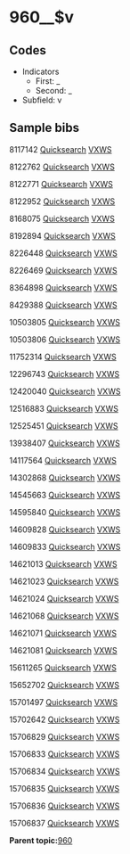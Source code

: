 # 960\_\_$v

## Codes

-   Indicators
    -   First: \_
    -   Second: \_
-   Subfield: v

## Sample bibs

8117142 [Quicksearch](https://search.library.yale.edu/catalog/8117142) [VXWS](http://prodorbis.library.yale.edu:7014/vxws/GetHoldingsService?bibId=8117142)

8122762 [Quicksearch](https://search.library.yale.edu/catalog/8122762) [VXWS](http://prodorbis.library.yale.edu:7014/vxws/GetHoldingsService?bibId=8122762)

8122771 [Quicksearch](https://search.library.yale.edu/catalog/8122771) [VXWS](http://prodorbis.library.yale.edu:7014/vxws/GetHoldingsService?bibId=8122771)

8122952 [Quicksearch](https://search.library.yale.edu/catalog/8122952) [VXWS](http://prodorbis.library.yale.edu:7014/vxws/GetHoldingsService?bibId=8122952)

8168075 [Quicksearch](https://search.library.yale.edu/catalog/8168075) [VXWS](http://prodorbis.library.yale.edu:7014/vxws/GetHoldingsService?bibId=8168075)

8192894 [Quicksearch](https://search.library.yale.edu/catalog/8192894) [VXWS](http://prodorbis.library.yale.edu:7014/vxws/GetHoldingsService?bibId=8192894)

8226448 [Quicksearch](https://search.library.yale.edu/catalog/8226448) [VXWS](http://prodorbis.library.yale.edu:7014/vxws/GetHoldingsService?bibId=8226448)

8226469 [Quicksearch](https://search.library.yale.edu/catalog/8226469) [VXWS](http://prodorbis.library.yale.edu:7014/vxws/GetHoldingsService?bibId=8226469)

8364898 [Quicksearch](https://search.library.yale.edu/catalog/8364898) [VXWS](http://prodorbis.library.yale.edu:7014/vxws/GetHoldingsService?bibId=8364898)

8429388 [Quicksearch](https://search.library.yale.edu/catalog/8429388) [VXWS](http://prodorbis.library.yale.edu:7014/vxws/GetHoldingsService?bibId=8429388)

10503805 [Quicksearch](https://search.library.yale.edu/catalog/10503805) [VXWS](http://prodorbis.library.yale.edu:7014/vxws/GetHoldingsService?bibId=10503805)

10503806 [Quicksearch](https://search.library.yale.edu/catalog/10503806) [VXWS](http://prodorbis.library.yale.edu:7014/vxws/GetHoldingsService?bibId=10503806)

11752314 [Quicksearch](https://search.library.yale.edu/catalog/11752314) [VXWS](http://prodorbis.library.yale.edu:7014/vxws/GetHoldingsService?bibId=11752314)

12296743 [Quicksearch](https://search.library.yale.edu/catalog/12296743) [VXWS](http://prodorbis.library.yale.edu:7014/vxws/GetHoldingsService?bibId=12296743)

12420040 [Quicksearch](https://search.library.yale.edu/catalog/12420040) [VXWS](http://prodorbis.library.yale.edu:7014/vxws/GetHoldingsService?bibId=12420040)

12516883 [Quicksearch](https://search.library.yale.edu/catalog/12516883) [VXWS](http://prodorbis.library.yale.edu:7014/vxws/GetHoldingsService?bibId=12516883)

12525451 [Quicksearch](https://search.library.yale.edu/catalog/12525451) [VXWS](http://prodorbis.library.yale.edu:7014/vxws/GetHoldingsService?bibId=12525451)

13938407 [Quicksearch](https://search.library.yale.edu/catalog/13938407) [VXWS](http://prodorbis.library.yale.edu:7014/vxws/GetHoldingsService?bibId=13938407)

14117564 [Quicksearch](https://search.library.yale.edu/catalog/14117564) [VXWS](http://prodorbis.library.yale.edu:7014/vxws/GetHoldingsService?bibId=14117564)

14302868 [Quicksearch](https://search.library.yale.edu/catalog/14302868) [VXWS](http://prodorbis.library.yale.edu:7014/vxws/GetHoldingsService?bibId=14302868)

14545663 [Quicksearch](https://search.library.yale.edu/catalog/14545663) [VXWS](http://prodorbis.library.yale.edu:7014/vxws/GetHoldingsService?bibId=14545663)

14595840 [Quicksearch](https://search.library.yale.edu/catalog/14595840) [VXWS](http://prodorbis.library.yale.edu:7014/vxws/GetHoldingsService?bibId=14595840)

14609828 [Quicksearch](https://search.library.yale.edu/catalog/14609828) [VXWS](http://prodorbis.library.yale.edu:7014/vxws/GetHoldingsService?bibId=14609828)

14609833 [Quicksearch](https://search.library.yale.edu/catalog/14609833) [VXWS](http://prodorbis.library.yale.edu:7014/vxws/GetHoldingsService?bibId=14609833)

14621013 [Quicksearch](https://search.library.yale.edu/catalog/14621013) [VXWS](http://prodorbis.library.yale.edu:7014/vxws/GetHoldingsService?bibId=14621013)

14621023 [Quicksearch](https://search.library.yale.edu/catalog/14621023) [VXWS](http://prodorbis.library.yale.edu:7014/vxws/GetHoldingsService?bibId=14621023)

14621024 [Quicksearch](https://search.library.yale.edu/catalog/14621024) [VXWS](http://prodorbis.library.yale.edu:7014/vxws/GetHoldingsService?bibId=14621024)

14621068 [Quicksearch](https://search.library.yale.edu/catalog/14621068) [VXWS](http://prodorbis.library.yale.edu:7014/vxws/GetHoldingsService?bibId=14621068)

14621071 [Quicksearch](https://search.library.yale.edu/catalog/14621071) [VXWS](http://prodorbis.library.yale.edu:7014/vxws/GetHoldingsService?bibId=14621071)

14621081 [Quicksearch](https://search.library.yale.edu/catalog/14621081) [VXWS](http://prodorbis.library.yale.edu:7014/vxws/GetHoldingsService?bibId=14621081)

15611265 [Quicksearch](https://search.library.yale.edu/catalog/15611265) [VXWS](http://prodorbis.library.yale.edu:7014/vxws/GetHoldingsService?bibId=15611265)

15652702 [Quicksearch](https://search.library.yale.edu/catalog/15652702) [VXWS](http://prodorbis.library.yale.edu:7014/vxws/GetHoldingsService?bibId=15652702)

15701497 [Quicksearch](https://search.library.yale.edu/catalog/15701497) [VXWS](http://prodorbis.library.yale.edu:7014/vxws/GetHoldingsService?bibId=15701497)

15702642 [Quicksearch](https://search.library.yale.edu/catalog/15702642) [VXWS](http://prodorbis.library.yale.edu:7014/vxws/GetHoldingsService?bibId=15702642)

15706829 [Quicksearch](https://search.library.yale.edu/catalog/15706829) [VXWS](http://prodorbis.library.yale.edu:7014/vxws/GetHoldingsService?bibId=15706829)

15706833 [Quicksearch](https://search.library.yale.edu/catalog/15706833) [VXWS](http://prodorbis.library.yale.edu:7014/vxws/GetHoldingsService?bibId=15706833)

15706834 [Quicksearch](https://search.library.yale.edu/catalog/15706834) [VXWS](http://prodorbis.library.yale.edu:7014/vxws/GetHoldingsService?bibId=15706834)

15706835 [Quicksearch](https://search.library.yale.edu/catalog/15706835) [VXWS](http://prodorbis.library.yale.edu:7014/vxws/GetHoldingsService?bibId=15706835)

15706836 [Quicksearch](https://search.library.yale.edu/catalog/15706836) [VXWS](http://prodorbis.library.yale.edu:7014/vxws/GetHoldingsService?bibId=15706836)

15706837 [Quicksearch](https://search.library.yale.edu/catalog/15706837) [VXWS](http://prodorbis.library.yale.edu:7014/vxws/GetHoldingsService?bibId=15706837)

**Parent topic:**[960](../../tags/960/960.md)

